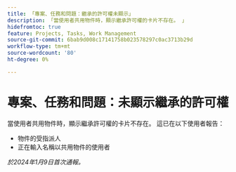 ```yaml
---
title: 「專案、任務和問題：繼承的許可權未顯示」
description: 「當使用者共用物件時，顯示繼承許可權的卡片不存在。 」
hidefromtoc: true
feature: Projects, Tasks, Work Management
source-git-commit: 6bab9d008c17141758b023578297c0ac3713b29d
workflow-type: tm+mt
source-wordcount: '80'
ht-degree: 0%

---
```



# 專案、任務和問題：未顯示繼承的許可權

當使用者共用物件時，顯示繼承許可權的卡片不存在。 這已在以下使用者報告：

* 物件的受指派人
* 正在輸入名稱以共用物件的使用者

_於2024年1月9日首次通報。_

